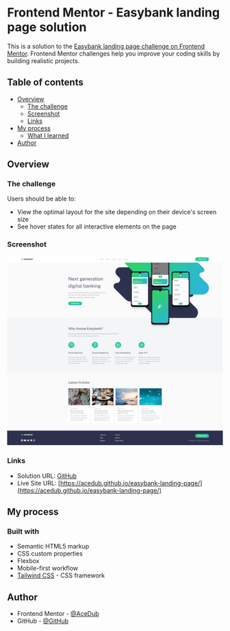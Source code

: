 # Frontend Mentor - Easybank landing page solution

This is a solution to the [Easybank landing page challenge on Frontend Mentor](https://www.frontendmentor.io/challenges/easybank-landing-page-WaUhkoDN). Frontend Mentor challenges help you improve your coding skills by building realistic projects.

## Table of contents

- [Overview](#overview)
  - [The challenge](#the-challenge)
  - [Screenshot](#screenshot)
  - [Links](#links)
- [My process](#my-process)
  - [What I learned](#what-i-learned)
- [Author](#author)

## Overview

### The challenge

Users should be able to:

- View the optimal layout for the site depending on their device's screen size
- See hover states for all interactive elements on the page

### Screenshot

![](./screenshot.png)

### Links

- Solution URL: [GitHub](https://github.com/AceDub/easybank-landing-page)
- Live Site URL: [https://acedub.github.io/easybank-landing-page/](https://acedub.github.io/easybank-landing-page/)

## My process

### Built with

- Semantic HTML5 markup
- CSS custom properties
- Flexbox
- Mobile-first workflow
- [Tailwind CSS](https://tailwindcss.com/) - CSS framework

## Author

- Frontend Mentor - [@AceDub](https://www.frontendmentor.io/profile/AceDub)
- GitHub - [@GitHub](https://github.com/AceDub)
